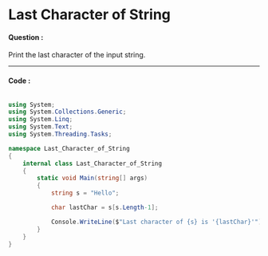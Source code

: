 # Last Character of String

#### Question :

Print the last character of the input string.

---

#### Code :

```c#

using System;
using System.Collections.Generic;
using System.Linq;
using System.Text;
using System.Threading.Tasks;

namespace Last_Character_of_String
{
    internal class Last_Character_of_String
    {
        static void Main(string[] args)
        {
            string s = "Hello";

            char lastChar = s[s.Length-1];

            Console.WriteLine($"Last character of {s} is '{lastChar}'");
        }
    }
}

```
